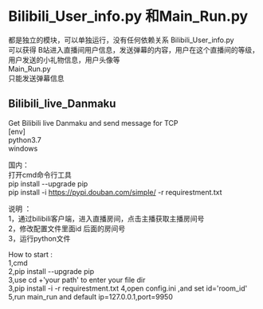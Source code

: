 # Bilibili_User_info.py 和Main_Run.py  
都是独立的模块，可以单独运行，没有任何依赖关系
Bilibili_User_info.py  
可以获得 B站进入直播间用户信息，发送弹幕的内容，用户在这个直播间的等级，用户发送的小礼物信息，用户头像等  
Main_Run.py   
只能发送弹幕信息  
## Bilibili_live_Danmaku
Get Bilibili live Danmaku and send message for TCP  
[env]  
python3.7   
windows  

国内：  
打开cmd命令行工具  
pip install --upgrade pip    
pip install -i https://pypi.douban.com/simple/ -r requirestment.txt  

说明  ：    
1，通过bilibili客户端，进入直播房间，点击主播获取主播房间号    
2，修改配置文件里面id 后面的房间号  
3，运行python文件  

How to start :  
1,cmd  
2,pip install --upgrade pip  
3,use cd +'your path' to enter your file dir  
3,pip install -i -r requirestment.txt
4,open config.ini ,and set id='room_id'  
5,run main_run and default ip=127.0.0.1,port=9950



